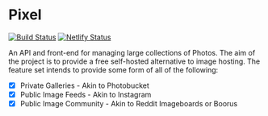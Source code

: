 # Pixel 
[![Build Status](https://travis-ci.com/Reisen/pixel.svg?branch=master)](https://travis-ci.com/Reisen/pixel)
[![Netlify Status](https://api.netlify.com/api/v1/badges/1465e221-f7a0-4520-bf79-cd91bda2f5b6/deploy-status)](https://app.netlify.com/sites/naughty-wilson-388a32/deploys)

An API and front-end for managing large collections of Photos. The aim of the
project is to provide a free self-hosted alternative to image hosting. The
feature set intends to provide some form of all of the following:

- [X] Private Galleries - Akin to Photobucket
- [X] Public Image Feeds - Akin to Instagram
- [X] Public Image Community - Akin to Reddit Imageboards or Boorus
